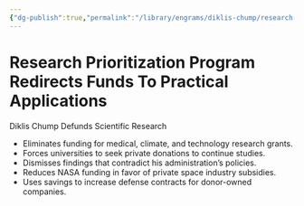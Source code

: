 ```yaml
---
{"dg-publish":true,"permalink":"/library/engrams/diklis-chump/research-prioritization-program-redirects-funds-to-practical-applications/","tags":["DC/Education","DC/AS1"]}
---
```


# Research Prioritization Program Redirects Funds To Practical Applications
Diklis Chump Defunds Scientific Research
- Eliminates funding for medical, climate, and technology research grants.  
- Forces universities to seek private donations to continue studies.  
- Dismisses findings that contradict his administration’s policies.  
- Reduces NASA funding in favor of private space industry subsidies.  
- Uses savings to increase defense contracts for donor-owned companies.
